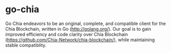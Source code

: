 # go-chia
Go Chia endeavors to be an original, complete, and compatible client for the Chia Blockchain, written in Go (http://golang.org/). Our goal is to gain improved efficiency and code clarity over Chia Blockchain (https://github.com/Chia-Network/chia-blockchain/), while maintaining stable compatiblity.
